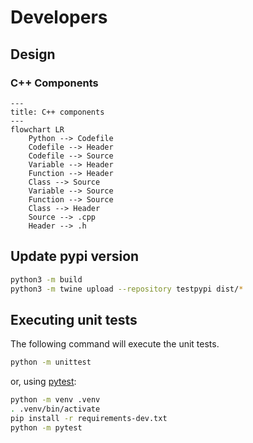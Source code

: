 # Developers

## Design

### C++ Components

```mermaid
---
title: C++ components
---
flowchart LR
    Python --> Codefile
    Codefile --> Header
    Codefile --> Source
    Variable --> Header
    Function --> Header
    Class --> Source
    Variable --> Source
    Function --> Source
    Class --> Header
    Source --> .cpp
    Header --> .h
```

## Update pypi version

```bash
python3 -m build
python3 -m twine upload --repository testpypi dist/*
```

## Executing unit tests
The following command will execute the unit tests.

```bash
python -m unittest
```

or, using [pytest](https://docs.pytest.org/en/6.2.x/):

```bash
python -m venv .venv
. .venv/bin/activate
pip install -r requirements-dev.txt
python -m pytest
```
